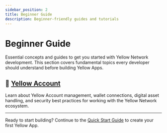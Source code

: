 ```yaml
---
sidebar_position: 2
title: Beginner Guide
description: Beginner-friendly guides and tutorials
---
```


# Beginner Guide

Essential concepts and guides to get you started with Yellow Network development. This section covers fundamental topics every developer should understand before building Yellow Apps.

## 📝 [Yellow Account](./yellow-account)

Learn about Yellow Account management, wallet connections, digital asset handling, and security best practices for working with the Yellow Network ecosystem.

---

Ready to start building? Continue to the [Quick Start Guide](../../build/quick-start) to create your first Yellow App.